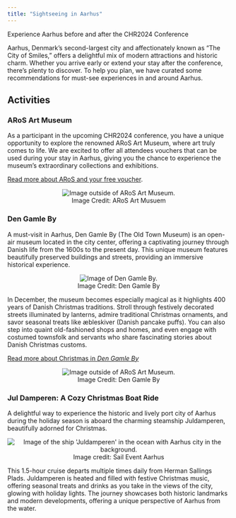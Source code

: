 ```yaml
---
title: "Sightseeing in Aarhus"
---
```

<style>
    img {
        max-height: 400px;
        max-width: 100%;
    }

    figure {
            text-align: center;
            margin: 0; 
        }
    figcaption {
        text-align: center;
    }

</style>

Experience Aarhus before and after the CHR2024 Conference

Aarhus, Denmark’s second-largest city and affectionately known as “The City of Smiles,” offers a delightful mix of modern attractions and historic charm. Whether you arrive early or extend your stay after the conference, there’s plenty to discover. To help you plan, we have curated some recommendations for must-see experiences in and around Aarhus.

## Activities
<h3 style="font-weight:bold;"> ARoS Art Museum</h3>

As a participant in the upcoming CHR2024 conference, you have a unique opportunity to explore the renowned ARoS Art Museum, where art truly comes to life. We are excited to offer all attendees vouchers that can be used during your stay in Aarhus, giving you the chance to experience the museum’s extraordinary collections and exhibitions. 

[Read more about ARoS and your free voucher](/announcements/aros).

<figure>
    <img src="/images/news/aros-outside.jpg" alt="Image outside of ARoS Art Museum.">
    <figcaption>Image Credit: ARoS Art Musuem</figcaption>
</figure>

<h3 style="font-weight:bold;">Den Gamle By</h3>

A must-visit in Aarhus, Den Gamle By (The Old Town Museum) is an open-air museum located in the city center, offering a captivating journey through Danish life from the 1600s to the present day. This unique museum features beautifully preserved buildings and streets, providing an immersive historical experience.

<figure>
    <img src="/images/news/gamleby-outside.jpg" alt="Image of Den Gamle By.">
    <figcaption>Image Credit: Den Gamle By</figcaption>
</figure>

In December, the museum becomes especially magical as it highlights 400 years of Danish Christmas traditions. Stroll through festively decorated streets illuminated by lanterns, admire traditional Christmas ornaments, and savor seasonal treats like æbleskiver (Danish pancake puffs). You can also step into quaint old-fashioned shops and homes, and even engage with costumed townsfolk and servants who share fascinating stories about Danish Christmas customs.

[Read more about Christmas in *Den Gamle By*](https://www.dengamleby.dk/en/plan-your-visit/annual-themes-and-programme/christmas-in-den-gamle-by/)

<figure>
    <img src="/images/news/gamleby-christmas.jpg" alt="Image outside of ARoS Art Museum.">
    <figcaption>Image Credit: Den Gamle By</figcaption>
</figure>

<h3 style="font-weight:bold;">Jul Damperen: A Cozy Christmas Boat Ride</h3>

A delightful way to experience the historic and lively port city of Aarhus during the holiday season is aboard the charming steamship Juldamperen, beautifully adorned for Christmas.

<figure>
    <img src="/images/venue/juldamperen.jpg" alt="Image of the ship 'Juldamperen' in the ocean with Aarhus city in the background.">
    <figcaption>Image credit: Sail Event Aarhus</figcaption>
</figure>

This 1.5-hour cruise departs multiple times daily from Herman Sallings Plads. Juldamperen is heated and filled with festive Christmas music, offering seasonal treats and drinks as you take in the views of the city, glowing with holiday lights. The journey showcases both historic landmarks and modern developments, offering a unique perspective of Aarhus from the water.